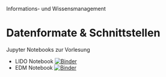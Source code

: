 Informations- und Wissensmanagement

# Datenformate & Schnittstellen

Jupyter Notebooks zur Vorlesung

- LIDO Notebook [![Binder](https://mybinder.org/badge_logo.svg)](https://mybinder.org/v2/gh/white-gecko/iwm-notebooks.git/HEAD?labpath=oai_get_lido.ipynb)
- EDM Notebook [![Binder](https://mybinder.org/badge_logo.svg)](https://mybinder.org/v2/gh/white-gecko/iwm-notebooks.git/HEAD?labpath=oai_get_edm.ipynb)

